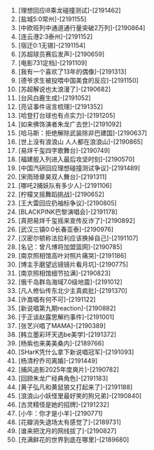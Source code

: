 
1. [理想回应i8乘龙碰撞测试]-[2191462]
1. [盐城5:0常州]-[2191155]
1. [中欧班列中通道通行量突破2万列]-[2190864]
1. [连云港2:3泰州]-[2191152]
1. [宿迁0:1无锡]-[2191154]
1. [苏超球员赛后发声]-[2190659]
1. [电影731定档]-[2191109]
1. [我有一个喜欢了13年的偶像]-[2191313]
1. [德爷求生被投喂中国美食的反应]-[2191150]
1. [苏超解说也太浪漫了]-[2190682]
1. [台风白鹿生成]-[2191052]
1. [亮证事件谣言梳理]-[2191352]
1. [哈登打台球也有点实力]-[2191205]
1. [如来佛饰演者朱龙广去世]-[2191092]
1. [哈马斯：拒绝解除武装除非巴建国]-[2190637]
1. [世上没有浪浪山 人人都在浪浪山]-[2190865]
1. [易烊千玺四字歌舞台]-[2190749]
1. [福建舰入列进入最后攻坚时刻]-[2190570]
1. [中国汽研回应理想碰撞测试争议]-[2191489]
1. [宋雨琦章昊双人舞台]-[2191311]
1. [哪吒2捕妖队有多少人]-[2191106]
1. [柠檬叉摇舞蹈挑战]-[2190652]
1. [王大雷回应扔袖标争议]-[2190805]
1. [BLACKPINK巴黎演唱会]-[2191178]
1. [真把易烊千玺摇来宣传反诈了]-[2190892]
1. [武汉三镇0:0长春亚泰]-[2190976]
1. [汉密尔顿称法拉利应该换掉自己]-[2191107]
1. [名记：曾凡博将加盟篮网]-[2190785]
1. [南京照相馆高叶对照片痛哭]-[2191186]
1. [博主手磨望远镜镜片看月坑]-[2190775]
1. [南京照相馆细节拉满]-[2190823]
1. [俄千岛群岛海域7.0级地震]-[2191012]
1. [凡人修仙传东北少主真疯批]-[2191370]
1. [许嵩唱有何不可]-[2191122]
1. [新说唱第九期reaction]-[2190882]
1. [于正谈赵露思解约事件]-[2191001]
1. [张艺兴唱了MAMA]-[2190389]
1. [韩立墨彩环天选be美学]-[2191372]
1. [杨紫也来美美桑内]-[2189766]
1. [SHarK凭什么拿下新说唱冠军]-[2191093]
1. [杨清柠乔司离婚]-[2191449]
1. [捕风追影2025年度爽片]-[2190782]
1. [回顾朱龙广经典角色]-[2191183]
1. [黄子弘凡和黄鼠狼又打起来了]-[2191188]
1. [浪浪山小妖怪里最好笑的狗兄弟]-[2190840]
1. [古灵精怪是她的招牌]-[2191232]
1. [小牛：你才是小羊]-[2190771]
1. [花瓣消失退场太有感觉了]-[2189731]
1. [谁来把沈月的网线拔了]-[2190827]
1. [充满鲜花的世界到底在哪里]-[2189680]
